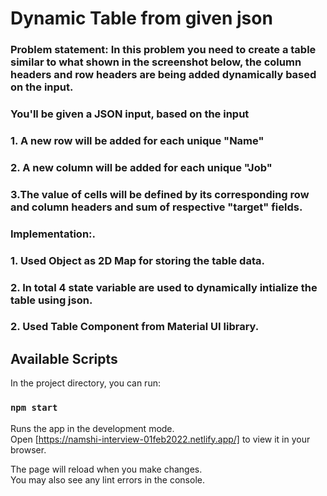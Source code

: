 # Dynamic Table from given json 
 ### Problem statement: In this problem you need to create a table similar to what shown in the screenshot below, the column headers and row headers are being added dynamically based on the input. 
 ### You'll be given a JSON input, based on the input
 ###  1. A new row will be added for each unique "Name"
 ###  2. A new column will be added for each unique "Job"
 ###  3.The value of cells will be defined by its corresponding row and column headers and sum of respective "target" fields.

 ### Implementation:.
 ### 1. Used Object as 2D Map for storing the table data.
 ### 2. In total 4 state variable are used to dynamically intialize the table using json.
 ### 2. Used Table Component from Material UI library.
 


## Available Scripts

In the project directory, you can run:

### `npm start`

Runs the app in the development mode.\
Open [https://namshi-interview-01feb2022.netlify.app/] to view it in your browser.

The page will reload when you make changes.\
You may also see any lint errors in the console.
